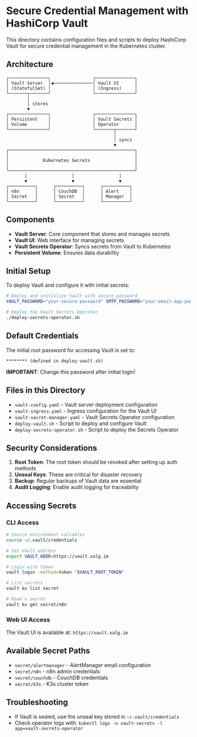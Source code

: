 # Secure Credential Management with HashiCorp Vault

This directory contains configuration files and scripts to deploy HashiCorp Vault for secure credential management in the Kubernetes cluster.

## Architecture

```
┌───────────────┐                ┌───────────────┐
│ Vault Server  │◀───────────────│ Vault UI      │
│ (StatefulSet) │                │ (Ingress)     │
└───────┬───────┘                └───────────────┘
        │
        │ stores
        ▼
┌───────────────┐                ┌───────────────┐
│ Persistent    │                │ Vault Secrets │
│ Volume        │                │ Operator      │
└───────────────┘                └───────┬───────┘
                                         │
                                         │ syncs
                                         ▼
┌────────────────────────────────────────────────┐
│                                                │
│             Kubernetes Secrets                 │
│                                                │
└────────────────────────────────────────────────┘
       │                 │                 │
       ▼                 ▼                 ▼
┌──────────┐      ┌──────────┐      ┌──────────┐
│ n8n      │      │ CouchDB  │      │ Alert    │
│ Secret   │      │ Secret   │      │ Manager  │
└──────────┘      └──────────┘      └──────────┘
```

## Components

- **Vault Server**: Core component that stores and manages secrets
- **Vault UI**: Web interface for managing secrets
- **Vault Secrets Operator**: Syncs secrets from Vault to Kubernetes
- **Persistent Volume**: Ensures data durability

## Initial Setup

To deploy Vault and configure it with initial secrets:

```bash
# Deploy and initialize Vault with secure password
VAULT_PASSWORD="your-secure-password" SMTP_PASSWORD="your-email-app-password" ./deploy-vault.sh

# Deploy the Vault Secrets Operator
./deploy-secrets-operator.sh
```

## Default Credentials

The initial root password for accessing Vault is set to:
```
******** (defined in deploy-vault.sh)
```

**IMPORTANT**: Change this password after initial login!

## Files in this Directory

- `vault-config.yaml` - Vault server deployment configuration
- `vault-ingress.yaml` - Ingress configuration for the Vault UI
- `vault-secret-manager.yaml` - Vault Secrets Operator configuration
- `deploy-vault.sh` - Script to deploy and configure Vault
- `deploy-secrets-operator.sh` - Script to deploy the Secrets Operator

## Security Considerations

1. **Root Token**: The root token should be revoked after setting up auth methods
2. **Unseal Keys**: These are critical for disaster recovery
3. **Backup**: Regular backups of Vault data are essential
4. **Audit Logging**: Enable audit logging for traceability

## Accessing Secrets

### CLI Access

```bash
# Source environment variables
source ~/.vault/credentials

# Set Vault address
export VAULT_ADDR=https://vault.xalg.im

# Login with token
vault login -method=token "$VAULT_ROOT_TOKEN"

# List secrets
vault kv list secret

# Read a secret
vault kv get secret/n8n
```

### Web UI Access

The Vault UI is available at: `https://vault.xalg.im`

## Available Secret Paths

- `secret/alertmanager` - AlertManager email configuration
- `secret/n8n` - n8n admin credentials
- `secret/couchdb` - CouchDB credentials
- `secret/k3s` - K3s cluster token

## Troubleshooting

- If Vault is sealed, use the unseal key stored in `~/.vault/credentials`
- Check operator logs with: `kubectl logs -n vault-secrets -l app=vault-secrets-operator` 
